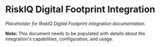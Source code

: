 # RiskIQ Digital Footprint Integration

*Placeholder for RiskIQ Digital Footprint integration documentation.*

**Note:** This document needs to be populated with details about the integration's capabilities, configuration, and usage.
